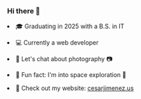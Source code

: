 ### Hi there 👋


<p><li>🎓 Graduating in 2025 with a B.S. in IT </li></p>
<p><li>💻 Currently a web developer</li></p>
<p><li>💬 Let's chat about photography 📷</li></p>
<p><li>🎲 Fun fact: I'm into space exploration 🚀</li></p>
<p>
    <li>🌴 Check out my website: <a href="https://cesarjimenez.us/">cesarjimenez.us</a></li>
</p>

